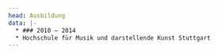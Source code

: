 ```yaml
---
head: Ausbildung
data: |-
  * ### 2010 – 2014
  * Hochschule für Musik und darstellende Kunst Stuttgart
---
```

